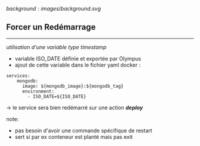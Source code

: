 $background:images/background.svg$
## Forcer un Redémarrage
---

*utilisation d'une variable type timestamp*
* variable ISO_DATE définie et exportée par Olympus
* ajout de cette variable dans le fichier yaml docker :
```
services:
    mongodb:
      image: ${mongodb_image}:${mongodb_tag}
      environment:
        - ISO_DATE=${ISO_DATE}
```

-> le service sera bien redémarré sur une action ***deploy***

note:
* pas besoin d'avoir une commande spécifique de restart
* sert si par ex conteneur est planté mais pas exit
